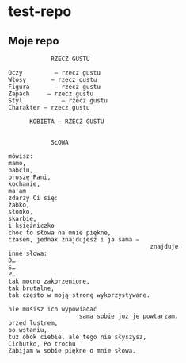 # test-repo

## Moje repo

                RZECZ GUSTU 

    Oczy         – rzecz gustu
    Włosy       – rzecz gustu
    Figura       – rzecz gustu
    Zapach     – rzecz gustu
    Styl           – rzecz gustu
    Charakter – rzecz gustu

          KOBIETA – RZECZ GUSTU


                SŁOWA

    mówisz: 
    mamo, 
    babciu, 
    proszę Pani, 
    kochanie, 
    ma'am
    zdarzy Ci się:
    żabko, 
    słonko, 
    skarbie, 
    i księżniczko 
    choć to słowa na mnie piękne, 
    czasem, jednak znajdujesz i ja sama –
                                            znajduje 
    inne słowa:
    D… 
    S… 
    P… 
    tak mocno zakorzenione, 
    tak brutalne, 
    tak często w moją stronę wykorzystywane. 

    nie musisz ich wypowiadać 
                        sama sobie już je powtarzam.
    przed lustrem, 
    po wstaniu, 
    tuż obok ciebie, ale tego nie słyszysz, 
    Cichutko, Po trochu 
    Zabijam w sobie piękne o mnie słowa.

